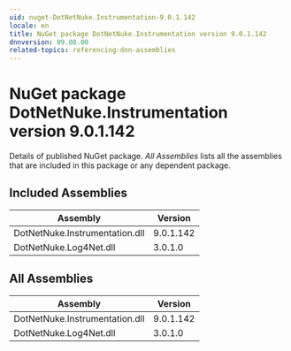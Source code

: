 ```yaml
---
uid: nuget-DotNetNuke.Instrumentation-9.0.1.142
locale: en
title: NuGet package DotNetNuke.Instrumentation version 9.0.1.142
dnnversion: 09.08.00
related-topics: referencing-dnn-assemblies
---
```


# NuGet package DotNetNuke.Instrumentation version 9.0.1.142
Details of published NuGet package.
*All Assemblies* lists all the assemblies that are included in this package or any dependent package.

## Included Assemblies

|Assembly|Version|
|---|---|
|DotNetNuke.Instrumentation.dll|9.0.1.142|
|DotNetNuke.Log4Net.dll|3.0.1.0|

## All Assemblies

|Assembly|Version|
|---|---|
|DotNetNuke.Instrumentation.dll|9.0.1.142|
|DotNetNuke.Log4Net.dll|3.0.1.0|

